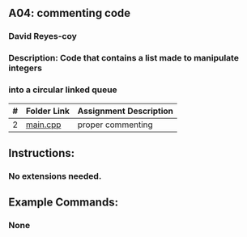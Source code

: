 ## A04: commenting code
### David Reyes-coy

### Description: Code that contains a list made to manipulate integers 
### into a circular linked queue

|   #   | Folder Link | Assignment Description |
| :---: | ----------- | ---------------------- |
|   2   | [main.cpp](https://github.com/dmreyescoy03/2143-OOP-ReyesCoy/blob/main/Assignments/A04/main.cpp)    | proper commenting      |

## Instructions:
### No extensions needed. 

## Example Commands:
### None


